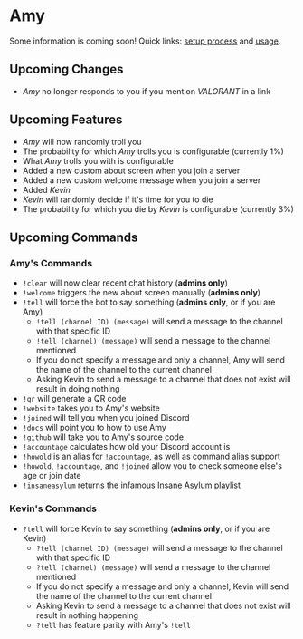 # Amy

Some information is coming soon! Quick links: [setup process](setup) and [usage](usage).

## Upcoming Changes

* *Amy* no longer responds to you if you mention *VALORANT* in a link

## Upcoming Features

* *Amy* will now randomly troll you
* The probability for which *Amy* trolls you is configurable (currently 1%)
* What *Amy* trolls you with is configurable
* Added a new custom about screen when you join a server
* Added a new custom welcome message when you join a server
* Added *Kevin*
* *Kevin* will randomly decide if it's time for you to die
* The probability for which you die by *Kevin* is configurable (currently 3%)

## Upcoming Commands

### Amy's Commands

* `!clear` will now clear recent chat history (**admins only**)
* `!welcome` triggers the new about screen manually (**admins only**)
* `!tell` will force the bot to say something (**admins only**, or if you are Amy)
  * `!tell (channel ID) (message)` will send a message to the channel with that specific ID
  * `!tell (channel) (message)` will send a message to the channel mentioned
  * If you do not specify a message and only a channel, Amy will send the name of the channel to the current channel
  * Asking Kevin to send a message to a channel that does not exist will result in doing nothing
* `!qr` will generate a QR code
* `!website` takes you to Amy's website
* `!joined` will tell you when you joined Discord
* `!docs` will point you to how to use Amy
* `!github` will take you to Amy's source code
* `!accountage` calculates how old your Discord account is
* `!howold` is an alias for `!accountage`, as well as command alias support
* `!howold`, `!accountage`, and `!joined` allow you to check someone else's age or join date
* `!insaneasylum` returns the infamous [Insane Asylum playlist](https://www.youtube.com/playlist?list=PL3q1l2_RQCr7fk0jyOmNwiUp9F6CaDyQd)

### Kevin's Commands

* `?tell` will force Kevin to say something (**admins only**, or if you are Kevin)
  * `?tell (channel ID) (message)` will send a message to the channel with that specific ID
  * `?tell (channel) (message)` will send a message to the channel mentioned
  * If you do not specify a message and only a channel, Kevin will send the name of the channel to the current channel
  * Asking Kevin to send a message to a channel that does not exist will result in nothing happening
  * `?tell` has feature parity with Amy's `!tell`
